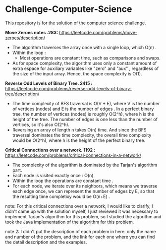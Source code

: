 # Challenge-Computer-Science
This repository is for the solution of the computer science challenge. 

**Move Zeroes notes .283:**   https://leetcode.com/problems/move-zeroes/description/
- The algorithm traverses the array once with a single loop, which O(n) . 
- Within the loop : 
  - Most operations are constant time, such as comparisons and swaps.
- As for space complexity, the algorithm uses only a constant amount of extra espace
for auxiliary variables like "zero"  and "aux" , regardless of the size of the input array. 
Hence, the space complexity is O(1).


**Reverse Odd Levels of Binary Tree. 2415  :**  https://leetcode.com/problems/reverse-odd-levels-of-binary-tree/description/
- The time complexity of BFS traversal is O(V + E), where V is the number of vertices (nodes) and E is the number of edges . In a perfect binary tree, the number of vertices (nodes) is roughly O(2^h), where h is the height of the tree. The number of edges is one less than the number of vertices, so it's also O(2^h).
- Reversing an array of length n takes O(n) time.  And since the BFS traversal dominates the time complexity, the overall time complexity would be O(2^h), where h is the height of the perfect binary tree.
 

**Critical Connections over a network. 1192 :**   https://leetcode.com/problems/critical-connections-in-a-network/
- The complexity of the algorithm is dominated by the Tarjan's algorithm part. 
- Each node is visited exactly once : O(n) 
- Within the loop the operations are constant time .
- For each node, we iterate over its neighbors, which means we traverse each edge once, we can represent the number
of edges by E, so that the resulting time completixy would be O(n+E) .

note: For this critical connections over a network, I would like to clarify, I didn't came up with the solution myself, 
I just reviewed it was necessary to implement Tarjan's algorithm for this problem, so I studied the algorithm and took the Java implementation of the algorithm for this problem. 


note 2: I didn't put the description of each problem in here. only the name and number of the problem, and the link for each one where you can find the detail description and the examples. 


